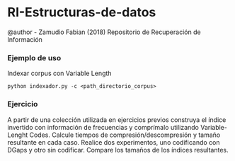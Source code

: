 # RI-Estructuras-de-datos
@author - Zamudio Fabian (2018)
Repositorio de Recuperación de Información

### Ejemplo de uso
Indexar corpus con Variable Length
```
python indexador.py -c <path_directorio_corpus> 
```

### Ejercicio
A partir de una colección utilizada en ejercicios previos construya el índice invertido con información de frecuencias y comprímalo utilizando  Variable-Lenght Codes. 
Calcule tiempos de compresión/descompresión y tamaño resultante en cada caso. Realice dos experimentos, uno codificando con DGaps y otro sin codificar. Compare los tamaños de los índices resultantes.
